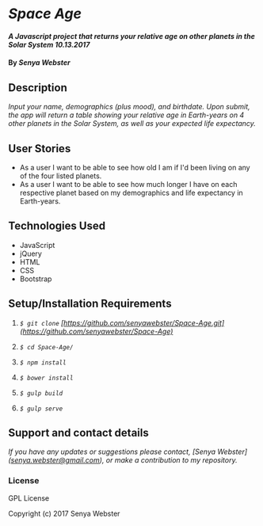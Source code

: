 # _Space Age_

#### _A Javascript project that returns your relative age on other planets in the Solar System 10.13.2017_

#### By _Senya Webster_

## Description

_Input your name, demographics (plus mood), and birthdate. Upon submit, the app will return a table showing your relative age in Earth-years on 4 other planets in the Solar System, as well as your expected life expectancy._


## User Stories

* As a user I want to be able to see how old I am if I'd been living on any of the four listed planets.
* As a user I want to be able to see how much longer I have on each respective planet based on my demographics and life expectancy in Earth-years.

## Technologies Used

* JavaScript
* jQuery
* HTML
* CSS
* Bootstrap

## Setup/Installation Requirements

1. _`$ git clone` [https://github.com/senyawebster/Space-Age.git](https://github.com/senyawebster/Space-Age)_

2. _`$ cd Space-Age/`_

3. _`$ npm install`_

4. _`$ bower install`_

5. _`$ gulp build`_

6. _`$ gulp serve`_

## Support and contact details

_If you have any updates or suggestions please contact, [Senya Webster] (senya.webster@gmail.com), or make a contribution to my repository._

### License

GPL License

Copyright (c) 2017 Senya Webster

